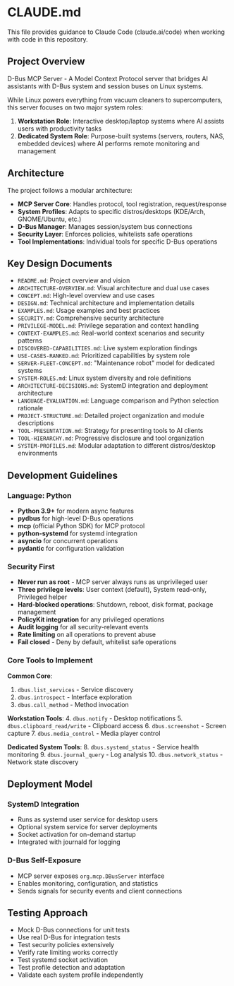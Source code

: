 # CLAUDE.md

This file provides guidance to Claude Code (claude.ai/code) when working with code in this repository.

## Project Overview

D-Bus MCP Server - A Model Context Protocol server that bridges AI assistants with D-Bus system and session buses on Linux systems.

While Linux powers everything from vacuum cleaners to supercomputers, this server focuses on two major system roles:

1. **Workstation Role**: Interactive desktop/laptop systems where AI assists users with productivity tasks
2. **Dedicated System Role**: Purpose-built systems (servers, routers, NAS, embedded devices) where AI performs remote monitoring and management

## Architecture

The project follows a modular architecture:
- **MCP Server Core**: Handles protocol, tool registration, request/response
- **System Profiles**: Adapts to specific distros/desktops (KDE/Arch, GNOME/Ubuntu, etc.)
- **D-Bus Manager**: Manages session/system bus connections
- **Security Layer**: Enforces policies, whitelists safe operations
- **Tool Implementations**: Individual tools for specific D-Bus operations

## Key Design Documents

- `README.md`: Project overview and vision
- `ARCHITECTURE-OVERVIEW.md`: Visual architecture and dual use cases
- `CONCEPT.md`: High-level overview and use cases
- `DESIGN.md`: Technical architecture and implementation details
- `EXAMPLES.md`: Usage examples and best practices
- `SECURITY.md`: Comprehensive security architecture
- `PRIVILEGE-MODEL.md`: Privilege separation and context handling
- `CONTEXT-EXAMPLES.md`: Real-world context scenarios and security patterns
- `DISCOVERED-CAPABILITIES.md`: Live system exploration findings
- `USE-CASES-RANKED.md`: Prioritized capabilities by system role
- `SERVER-FLEET-CONCEPT.md`: "Maintenance robot" model for dedicated systems
- `SYSTEM-ROLES.md`: Linux system diversity and role definitions
- `ARCHITECTURE-DECISIONS.md`: SystemD integration and deployment architecture
- `LANGUAGE-EVALUATION.md`: Language comparison and Python selection rationale
- `PROJECT-STRUCTURE.md`: Detailed project organization and module descriptions
- `TOOL-PRESENTATION.md`: Strategy for presenting tools to AI clients
- `TOOL-HIERARCHY.md`: Progressive disclosure and tool organization
- `SYSTEM-PROFILES.md`: Modular adaptation to different distros/desktop environments

## Development Guidelines

### Language: Python
- **Python 3.9+** for modern async features
- **pydbus** for high-level D-Bus operations
- **mcp** (official Python SDK) for MCP protocol
- **python-systemd** for systemd integration
- **asyncio** for concurrent operations
- **pydantic** for configuration validation

### Security First
- **Never run as root** - MCP server always runs as unprivileged user
- **Three privilege levels**: User context (default), System read-only, Privileged helper
- **Hard-blocked operations**: Shutdown, reboot, disk format, package management
- **PolicyKit integration** for any privileged operations
- **Audit logging** for all security-relevant events
- **Rate limiting** on all operations to prevent abuse
- **Fail closed** - Deny by default, whitelist safe operations

### Core Tools to Implement

**Common Core**:
1. `dbus.list_services` - Service discovery
2. `dbus.introspect` - Interface exploration  
3. `dbus.call_method` - Method invocation

**Workstation Tools**:
4. `dbus.notify` - Desktop notifications
5. `dbus.clipboard_read/write` - Clipboard access
6. `dbus.screenshot` - Screen capture
7. `dbus.media_control` - Media player control

**Dedicated System Tools**:
8. `dbus.systemd_status` - Service health monitoring
9. `dbus.journal_query` - Log analysis
10. `dbus.network_status` - Network state discovery

## Deployment Model

### SystemD Integration
- Runs as systemd user service for desktop users
- Optional system service for server deployments
- Socket activation for on-demand startup
- Integrated with journald for logging

### D-Bus Self-Exposure
- MCP server exposes `org.mcp.DBusServer` interface
- Enables monitoring, configuration, and statistics
- Sends signals for security events and client connections

## Testing Approach

- Mock D-Bus connections for unit tests
- Use real D-Bus for integration tests
- Test security policies extensively
- Verify rate limiting works correctly
- Test systemd socket activation
- Test profile detection and adaptation
- Validate each system profile independently